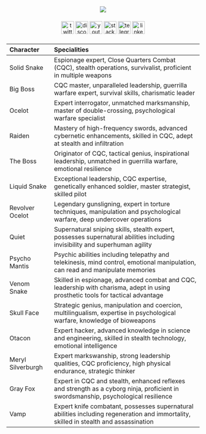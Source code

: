 <div align="center">
  <img src="https://i.hizliresim.com/2gzvjbs.png"  />
</div>

###

<div align="center">
  <img src="https://img.shields.io/static/v1?message=Twitch&logo=twitch&label=&color=9146FF&logoColor=white&labelColor=&style=for-the-badge" height="33" alt="twitter logo"  />
  <img src="https://img.shields.io/static/v1?message=Discord&logo=discord&label=&color=7289DA&logoColor=white&labelColor=&style=for-the-badge" height="33" alt="discord logo"  />
  <img src="https://img.shields.io/static/v1?message=Youtube&logo=youtube&label=&color=FF0000&logoColor=white&labelColor=&style=for-the-badge" height="33" alt="youtube logo"  />
  <img src="https://img.shields.io/static/v1?message=Stackoverflow&logo=stackoverflow&label=&color=FE7A16&logoColor=white&labelColor=&style=for-the-badge" height="33" alt="stackoverflow logo"  />
  <img src="https://img.shields.io/static/v1?message=Telegram&logo=telegram&label=&color=2CA5E0&logoColor=white&labelColor=&style=for-the-badge" height="33" alt="telegram logo"  />
  <a href="https://www.linkedin.com/in/sefa-schittenhelm-b2a045302/" target="_blank">
    <img src="https://img.shields.io/static/v1?message=LinkedIn&logo=linkedin&label=&color=0077B5&logoColor=white&labelColor=&style=for-the-badge" height="33" alt="linkedin logo"  />
  </a>
</div>

###

| Character    | Specialities                                                     |
|:-------------|:-----------------------------------------------------------------|
| Solid Snake  | Espionage expert, Close Quarters Combat (CQC), stealth operations, survivalist, proficient in multiple weapons |
| Big Boss     | CQC master, unparalleled leadership, guerrilla warfare expert, survival skills, charismatic leader |
| Ocelot       | Expert interrogator, unmatched marksmanship, master of double-crossing, psychological warfare specialist |
| Raiden       | Mastery of high-frequency swords, advanced cybernetic enhancements, skilled in CQC, adept at stealth and infiltration |
| The Boss     | Originator of CQC, tactical genius, inspirational leadership, unmatched in guerrilla warfare, emotional resilience |
| Liquid Snake | Exceptional leadership, CQC expertise, genetically enhanced soldier, master strategist, skilled pilot |
| Revolver Ocelot | Legendary gunsligning, expert in torture techniques, manipulation and psychological warfare, deep undercover operations |
| Quiet        | Supernatural sniping skills, stealth expert, possesses supernatural abilities including invisibility and superhuman agility |
| Psycho Mantis | Psychic abilities including telepathy and telekinesis, mind control, emotional manipulation, can read and manipulate memories |
| Venom Snake  | Skilled in espionage, advanced combat and CQC, leadership with charisma, adept in using prosthetic tools for tactical advantage |
| Skull Face   | Strategic genius, manipulation and coercion, multilingualism, expertise in psychological warfare, knowledge of bioweapons |
| Otacon       | Expert hacker, advanced knowledge in science and engineering, skilled in stealth technology, emotional intelligence |
| Meryl Silverburgh | Expert markswanship, strong leadership qualities, CQC proficiency, high physical endurance, strategic thinker |
| Gray Fox     | Expert in CQC and stealth, enhanced reflexes and strength as a cyborg ninja, proficient in swordsmanship, psychological resilience |
| Vamp         | Expert knife combatant, possesses supernatural abilities including regeneration and immortality, skilled in stealth and assassination |

